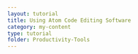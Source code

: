 ```yaml
---
layout: tutorial
title: Using Atom Code Editing Software
category: my-content
type: tutorial
folder: Productivity-Tools
---
```

